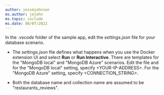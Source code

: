 ```yaml
---
author: jessmjohnson
ms.author: jejohn
ms.topic: include
ms.date: 08/07/2022
---
```


In the *\.vscode* folder of the sample app, edit the *settings.json* file for your database scenario.

* The *settings.json* file defines what happens when you use the Docker extension UI and select **Run** or **Run Interactive**. There are templates for the "MongoDB local" and "MongoDB Azure" scenarios.  Edit the file and for the "MongoDB local" setting, specify \<YOUR-IP-ADDRESS>. For the "MongoDB Azure" setting, specify \<CONNECTION_STRING>.  

* Both the database name and collection name are assumed to be "restaurants_reviews".

